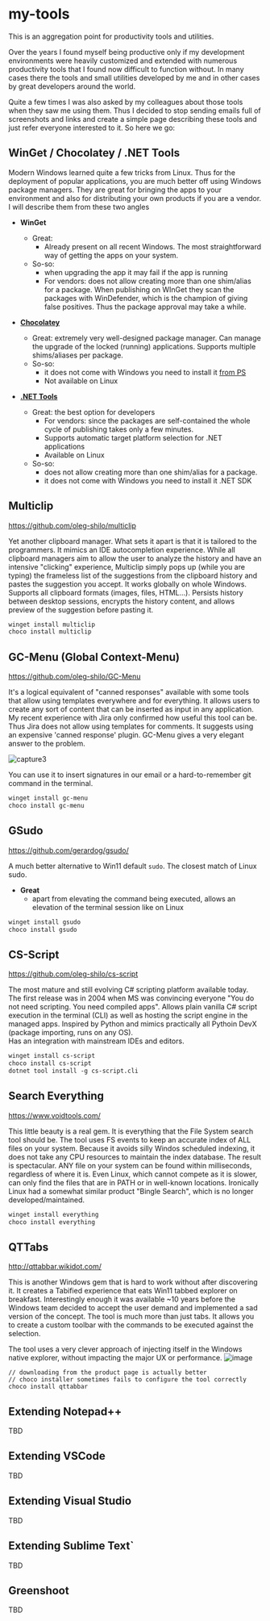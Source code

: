 # my-tools
This is an aggregation point for productivity tools and utilities.

Over the years I found myself being productive only if my development environments were heavily customized and extended with numerous productivity tools that I found now difficult to function without. In many cases there the tools and small utilities developed by me and in other cases by great developers around the world.

Quite a few times I was also asked by my colleagues about those tools when they saw me using them. Thus I decided to stop sending emails full of screenshots and links and create a simple page describing these tools and just refer everyone interested to it. So here we go:

## WinGet / Chocolatey / .NET Tools

Modern Windows learned quite a few tricks from Linux. Thus for the deployment of popular applications, you are much better off using Windows package managers. They are great for bringing the apps to your environment and also for distributing your own products if you are a vendor. I will describe them from these two angles

- **WinGet**
  - Great:
    - Already present on all recent Windows. The most straightforward way of getting the apps on your system.
  - So-so:
    - when upgrading the app it may fail if the app is running
    - For vendors: does not allow creating more than one shim/alias for a package. When publishing on WInGet they scan the packages with WinDefender, which is the champion of giving false positives. Thus the package approval may take a while. 
- **[Chocolatey](https://chocolatey.org)**
  - Great: extremely very well-designed package manager. Can manage the upgrade of the locked (running) applications. Supports multiple shims/aliases per package.
  - So-so:
    - it does not come with Windows you need to install it [from PS](https://chocolatey.org/install)
    - Not available on Linux

- **[.NET Tools](https://nuget.org)**
  - Great: the best option for developers
    - For vendors: since the packages are self-contained the whole cycle of publishing takes only a few minutes.
    - Supports automatic target platform selection for .NET applications
    - Available on Linux
  - So-so:
    - does not allow creating more than one shim/alias for a package.
    - it does not come with Windows you need to install it .NET SDK

## Multiclip
https://github.com/oleg-shilo/multiclip

Yet another clipboard manager.
What sets it apart is that it is tailored to the programmers. It mimics an IDE autocompletion experience. While all clipboard managers aim to allow the user  to analyze the history and have an intensive "clicking" experience, Multiclip simply pops up (while you are typing) the frameless list of the suggestions from the clipboard history and pastes the suggestion you accept. It works globally on whole Windows. Supports all clipboard formats (images, files, HTML...). Persists history between desktop sessions, encrypts the history content, and allows preview of the suggestion before pasting it.

```txt
winget install multiclip
choco install multiclip
```

## GC-Menu (Global Context-Menu)
https://github.com/oleg-shilo/GC-Menu

It's a logical equivalent of "canned responses" available with some tools that allow using templates everywhere and for everything. 
It allows users to create any sort of content that can be inserted as input in any application.
My recent experience with Jira only confirmed how useful this tool can be. Thus Jira does not allow using templates for comments. It suggests using an expensive 'canned response' plugin. GC-Menu gives a very elegant answer to the problem.

![capture3](https://github.com/user-attachments/assets/51fea672-c534-46d8-9b4b-eeaa5fe84cae)

You can use it to insert signatures in our email or a hard-to-remember git command in the terminal.

```txt
winget install gc-menu
choco install gc-menu
```
 
## GSudo
https://github.com/gerardog/gsudo/

A much better alternative to Win11 default `sudo`. The closest match of Linux sudo.
- **Great**
  - apart from elevating the command being executed, allows an elevation of the terminal session like on Linux
```txt
winget install gsudo
choco install gsudo
```

## CS-Script
https://github.com/oleg-shilo/cs-script

The most mature and still evolving C# scripting platform available today. The first release was in 2004 when MS was convincing everyone "You do not need scripting. You need compiled apps". 
Allows plain vanilla C# script execution in the terminal (CLI) as well as hosting the script engine in the managed apps. Inspired by Python and mimics practically all Pythoin DevX (package importing, runs on any OS).    
Has an integration with mainstream IDEs and editors.

```txt
winget install cs-script
choco install cs-script
dotnet tool install -g cs-script.cli
```

## Search Everything
https://www.voidtools.com/

This little beauty is a real gem. It is everything that the File System search tool should be. 
The tool uses FS events to keep an accurate index of ALL files on your system. Because it avoids silly Windos scheduled indexing, it does not take any CPU resources to maintain the index database. The result is spectacular. ANY file on your system can be found within milliseconds, regardless of where it is. Even Linux, which cannot compete as it is slower, can only find the files that are in PATH or in well-known locations.
Ironically Linux had a somewhat similar product "Bingle Search", which is no longer developed/maintained.

```txt
winget install everything
choco install everything
```

## QTTabs
http://qttabbar.wikidot.com/

This is another Windows gem that is hard to work without after discovering it. It creates a Tabified experience that eats Win11 tabbed explorer on breakfast. Interestingly enough it was available ~10 years before the Windows team decided to accept the user demand and implemented a sad version of the concept. The tool is much more than just tabs. It allows you to create a custom toolbar with the commands to be executed against the selection. 

The tool uses a very clever approach of injecting itself in the Windows native explorer, without impacting the major UX or performance.
![image](https://github.com/user-attachments/assets/53137296-2fad-4e47-b7e0-0cb309f4000e)

 ```
// downloading from the product page is actually better
// choco installer sometimes fails to configure the tool correctly 
choco install qttabbar
```

## Extending Notepad++
TBD

## Extending VSCode
TBD

## Extending Visual Studio
TBD

## Extending Sublime Text`
TBD

## Greenshoot
TBD
